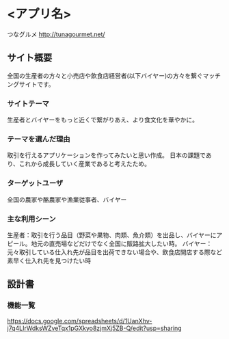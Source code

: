 # <アプリ名>
つなグルメ
http://tunagourmet.net/
## サイト概要
全国の生産者の方々と小売店や飲食店経営者(以下バイヤー)の方々を繋ぐマッチングサイトです。

### サイトテーマ
生産者とバイヤーをもっと近くで繋がりあえ、より食文化を華やかに。

### テーマを選んだ理由
取引を行えるアプリケーションを作ってみたいと思い作成。
日本の課題であり、これから成長していく産業であると考えたため。

### ターゲットユーザ
全国の農家や酪農家や漁業従事者、バイヤー

### 主な利用シーン
生産者：取引を行う品目（野菜や果物、肉類、魚介類）を出品し、バイヤーにアピール。地元の直売場などだけでなく全国に販路拡大したい時。
バイヤー：元々取引している仕入れ先が品目を出荷できない場合や、飲食店開店する際など素早く仕入れ先を見つけたい時

## 設計書


### 機能一覧
https://docs.google.com/spreadsheets/d/1UanXhv-j7q4LIrWdksWZveTqx1pGXkyo8zjmXj5ZB-Q/edit?usp=sharing


